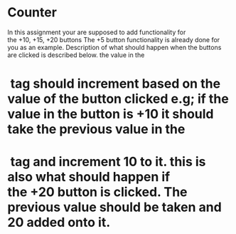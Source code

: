 # Counter
In this assignment your are supposed to add functionality for the +10, +15, +20 buttons
The +5 button functionality is already done for you as an example.
Description of what should happen when the buttons are clicked is described below.
the value in the <h1> tag should increment based on the value of the button clicked
e.g;
if the value in the button is +10 it should take the previous value in the <h1> tag and increment 10 to it. this is also what should happen if the +20 button is clicked. The previous value should be taken and 20 added onto it.
